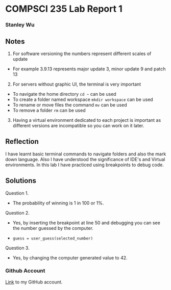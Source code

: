 # COMPSCI 235 Lab Report 1
### Stanley Wu
## Notes

1. For software versioning the numbers represent different scales of update
- For example 3.9.13 represents major update 3, minor update 9 and patch 13
2. For servers without graphic UI, the terminal is very important
- To navigate the home directory ```cd ~``` can be used
- To create a folder named workspace ```mkdir workspace``` can be used
- To rename or move files the command ```mv``` can be used
- To remove a folder ```rm``` can be used
3. Having a virtual environment dedicated to each project is important as different versions are incompatible so you can work on it later.

## Reflection

I have learnt basic terminal commands to navigate folders and also the mark down language.
Also I have understood the significance of IDE's and Virtual environments.
In this lab I have practiced using breakpoints to debug code.

## Solutions

Question 1.
- The probability of winning is 1 in 100 or 1%.

Question 2.
- Yes, by inserting the breakpoint at line 50 and debugging you can see the number guessed by the computer.

- ```guess = user_guess(selected_number)```

Question 3.
- Yes, by changing the computer generated value to 42.




### Github Account

[Link](https://github.com/sharukyen) to my GitHub account.